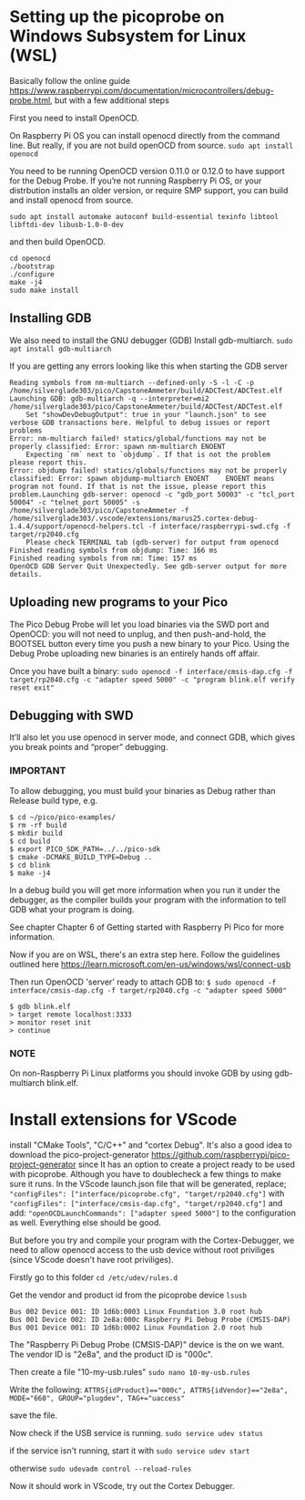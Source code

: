 # Setting up the picoprobe on Windows Subsystem for Linux (WSL)

Basically follow the online guide https://www.raspberrypi.com/documentation/microcontrollers/debug-probe.html, 
but with a few additional steps

First you need to install OpenOCD.

On Raspberry Pi OS you can install openocd directly from the command line. But really, if you are not build openOCD from source.
```sudo apt install openocd```

You need to be running OpenOCD version 0.11.0 or 0.12.0 to have support for the Debug Probe. If you’re not running Raspberry Pi OS, or your distrbution installs an older version, or require SMP support, you can build and install openocd from source.

```sudo apt install automake autoconf build-essential texinfo libtool libftdi-dev libusb-1.0-0-dev```

and then build OpenOCD.
```git clone https://github.com/raspberrypi/openocd.git --branch rp2040 --depth=1 --no-single-branch
cd openocd
./bootstrap
./configure
make -j4
sudo make install
```

## Installing GDB

We also need to install the GNU debugger (GDB)
Install gdb-multiarch.
```sudo apt install gdb-multiarch```

If you are getting any errors looking like this when starting the GDB server
```Reading symbols from objdump-multiarch --syms -C -h -w /home/silverglade303/pico/CapstoneAmmeter/build/ADCTest/ADCTest.elf
Reading symbols from nm-multiarch --defined-only -S -l -C -p /home/silverglade303/pico/CapstoneAmmeter/build/ADCTest/ADCTest.elf
Launching GDB: gdb-multiarch -q --interpreter=mi2 /home/silverglade303/pico/CapstoneAmmeter/build/ADCTest/ADCTest.elf
    Set "showDevDebugOutput": true in your "launch.json" to see verbose GDB transactions here. Helpful to debug issues or report problems
Error: nm-multiarch failed! statics/global/functions may not be properly classified: Error: spawn nm-multiarch ENOENT
    Expecting `nm` next to `objdump`. If that is not the problem please report this.
Error: objdump failed! statics/globals/functions may not be properly classified: Error: spawn objdump-multiarch ENOENT    ENOENT means program not found. If that is not the issue, please report this problem.Launching gdb-server: openocd -c "gdb_port 50003" -c "tcl_port 50004" -c "telnet_port 50005" -s /home/silverglade303/pico/CapstoneAmmeter -f /home/silverglade303/.vscode/extensions/marus25.cortex-debug-1.4.4/support/openocd-helpers.tcl -f interface/raspberrypi-swd.cfg -f target/rp2040.cfg
    Please check TERMINAL tab (gdb-server) for output from openocd
Finished reading symbols from objdump: Time: 166 ms
Finished reading symbols from nm: Time: 157 ms
OpenOCD GDB Server Quit Unexpectedly. See gdb-server output for more details.
```


## Uploading new programs to your Pico

The Pico Debug Probe will let you load binaries via the SWD port and OpenOCD: you will not need to unplug, and then push-and-hold, the BOOTSEL button every time you push a new binary to your Pico. Using the Debug Probe uploading new binaries is an entirely hands off affair.

Once you have built a binary:
```sudo openocd -f interface/cmsis-dap.cfg -f target/rp2040.cfg -c "adapter speed 5000" -c "program blink.elf verify reset exit"```

## Debugging with SWD
It’ll also let you use openocd in server mode, and connect GDB, which gives you break points and “proper” debugging.

### IMPORTANT
To allow debugging, you must build your binaries as Debug rather than Release build type, e.g.
```
$ cd ~/pico/pico-examples/
$ rm -rf build
$ mkdir build
$ cd build
$ export PICO_SDK_PATH=../../pico-sdk
$ cmake -DCMAKE_BUILD_TYPE=Debug ..
$ cd blink
$ make -j4
```
In a debug build you will get more information when you run it under the debugger, as the compiler builds your program with the information to tell GDB what your program is doing.

See chapter Chapter 6 of Getting started with Raspberry Pi Pico for more information.

Now if you are on WSL, there's an extra step here. Follow the guidelines outlined here https://learn.microsoft.com/en-us/windows/wsl/connect-usb 

Then run OpenOCD 'server' ready to attach GDB to:
```$ sudo openocd -f interface/cmsis-dap.cfg -f target/rp2040.cfg -c "adapter speed 5000"```

```
$ gdb blink.elf
> target remote localhost:3333
> monitor reset init
> continue
```
### NOTE
On non-Raspberry Pi Linux platforms you should invoke GDB by using gdb-multiarch blink.elf.

# Install extensions for VScode

install "CMake Tools", "C/C++" and "cortex Debug". It's also a good idea to download the pico-project-generator https://github.com/raspberrypi/pico-project-generator since It has an option to create a project ready to be used with picoprobe. Although you have to doublecheck a few things to make sure it runs. In the VScode launch.json file that will be generated, replace;
```"configFiles": ["interface/picoprobe.cfg", "target/rp2040.cfg"]```
with
```"configFiles": ["interface/cmsis-dap.cfg", "target/rp2040.cfg"]```
and add: 
```"openOCDLaunchCommands": ["adapter speed 5000"]```
to the configuration as well. Everything else should be good. 

But before you try and compile your program with the Cortex-Debugger, we need to allow openocd access to the usb device without root priviliges (since VScode doesn't have root priviliges). 

Firstly go to this folder
```cd /etc/udev/rules.d```

Get the vendor and product id from the picoprobe device
```lsusb```
```
Bus 002 Device 001: ID 1d6b:0003 Linux Foundation 3.0 root hub
Bus 001 Device 002: ID 2e8a:000c Raspberry Pi Debug Probe (CMSIS-DAP)
Bus 001 Device 001: ID 1d6b:0002 Linux Foundation 2.0 root hub
```
The "Raspberry Pi Debug Probe (CMSIS-DAP)" device is the on we want. The vendor ID is "2e8a", and
the product ID is "000c".

Then create a file "10-my-usb.rules"
```sudo nano 10-my-usb.rules```

Write the following:
```ATTRS{idProduct}=="000c", ATTRS{idVendor}=="2e8a", MODE="660", GROUP="plugdev", TAG+="uaccess"```

save the file. 

Now check if the USB service is running. 
```sudo service udev status```

if the service isn't running, start it with 
```sudo service udev start```

otherwise
```sudo udevadm control --reload-rules```

Now it should work in VScode, try out the Cortex Debugger.
